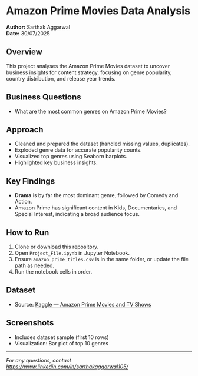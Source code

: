 # Amazon Prime Movies Data Analysis

**Author:** Sarthak Aggarwal  
**Date:** 30/07/2025

## Overview
This project analyses the Amazon Prime Movies dataset to uncover business insights for content strategy, focusing on genre popularity, country distribution, and release year trends.

## Business Questions
- What are the most common genres on Amazon Prime Movies?

## Approach
- Cleaned and prepared the dataset (handled missing values, duplicates).
- Exploded genre data for accurate popularity counts.
- Visualized top genres using Seaborn barplots.
- Highlighted key business insights.

## Key Findings
- **Drama** is by far the most dominant genre, followed by Comedy and Action.
- Amazon Prime has significant content in Kids, Documentaries, and Special Interest, indicating a broad audience focus.

## How to Run
1. Clone or download this repository.
2. Open `Project_File.ipynb` in Jupyter Notebook.
3. Ensure `amazon_prime_titles.csv` is in the same folder, or update the file path as needed.
4. Run the notebook cells in order.

## Dataset
- Source: [Kaggle — Amazon Prime Movies and TV Shows](https://www.kaggle.com/datasets/shivamb/amazon-prime-movies-and-tv-shows)

## Screenshots
- Includes dataset sample (first 10 rows)
- Visualization: Bar plot of top 10 genres

---

*For any questions, contact https://www.linkedin.com/in/sarthakaggarwal105/*
